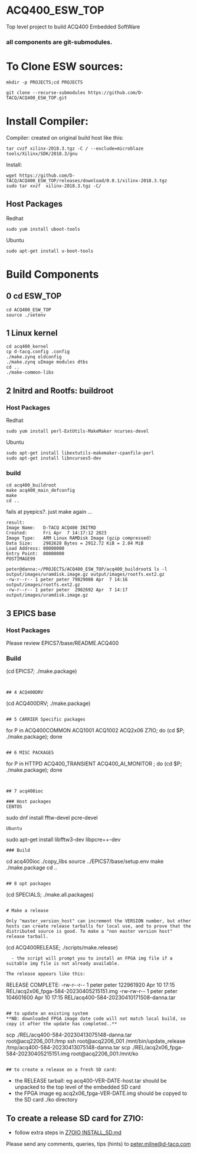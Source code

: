 # ACQ400_ESW_TOP
Top level project to build ACQ400 Embedded SoftWare

### all components are git-submodules.


# To Clone ESW sources:

```
mkdir -p PROJECTS;cd PROJECTS

git clone --recurse-submodules https://github.com/D-TACQ/ACQ400_ESW_TOP.git
```

# Install Compiler:

Compiler: created on original build host like this:

```
tar cvzf xilinx-2018.3.tgz -C / --exclude=microblaze tools/Xilinx/SDK/2018.3/gnu
```

Install:
```
wget https://github.com/D-TACQ/ACQ400_ESW_TOP/releases/download/0.0.1/xilinx-2018.3.tgz
sudo tar xvzf  xilinx-2018.3.tgz -C/
```

## Host Packages
Redhat
```
sudo yum install uboot-tools
```
Ubuntu
```
sudo apt-get install u-boot-tools
```

# Build Components

## 0 cd ESW_TOP
```
cd ACQ400_ESW_TOP
source ./setenv
```
## 1 Linux kernel

```
cd acq400_kernel
cp d-tacq.config .config
./make.zynq oldconfig
./make.zynq uImage modules dtbs
cd ..
./make-common-libs
```

## 2 Initrd and Rootfs: buildroot

### Host Packages

Redhat
```
sudo yum install perl-ExtUtils-MakeMaker ncurses-devel
```
Ubuntu
```
sudo apt-get install libextutils-makemaker-cpanfile-perl
sudo apt-get install libncurses5-dev
```

### build
```
cd acq400_buildroot
make acq400_main_defconfig
make
cd ..

```

fails at pyepics?. just make again ...

```
result:
Image Name:   D-TACQ ACQ400 INITRD
Created:      Fri Apr  7 14:17:12 2023
Image Type:   ARM Linux RAMDisk Image (gzip compressed)
Data Size:    2982628 Bytes = 2912.72 KiB = 2.84 MiB
Load Address: 00000000
Entry Point:  00000000
POSTIMAGE99

peter@danna:~/PROJECTS/ACQ400_ESW_TOP/acq400_buildroot$ ls -l output/images/uramdisk.image.gz output/images/rootfs.ext2.gz 
-rw-r--r-- 1 peter peter 79829008 Apr  7 14:16 output/images/rootfs.ext2.gz
-rw-r--r-- 1 peter peter  2982692 Apr  7 14:17 output/images/uramdisk.image.gz
```

## 3 EPICS base 

### Host Packages

Please review EPICS7/base/README.ACQ400

### Build



(cd EPICS7; ./make.package)
```


## 4 ACQ400DRV
```
(cd ACQ400DRV; ./make.package)
```

## 5 CARRIER Specific packages
```
for P in ACQ400COMMON ACQ1001 ACQ1002 ACQ2x06 Z7IO; do (cd $P; ./make.package); done
```

## 6 MISC PACKAGES
```
for P in HTTPD ACQ400_TRANSIENT ACQ400_AI_MONITOR  ; do (cd $P; ./make.package); done
```


## 7 acq400ioc

### Host packages
CENTOS
```
sudo dnf install fftw-devel pcre-devel
```
Ubuntu
```
sudo apt-get install libfftw3-dev libpcre++-dev
```
### Build
```
cd acq400ioc
./copy_libs
source ../EPICS7/base/setup.env
make
./make.package
cd ..
```

## 8 opt packages

```
(cd SPECIALS; ./make.all.packages)
```

# Make a release

Only "master_version_host" can increment the VERSION number, but other hosts can create release tarballs for local use, and to prove that the distributed source is good. To make a "non master version host" release tarball.
```
(cd ACQ400RELEASE; ./scripts/make.release)
```
  - the script will prompt you to install an FPGA img file if a suitable img file is not already available.

The release appears like this:
```
RELEASE COMPLETE:
-rw-r--r-- 1 peter peter 122961920 Apr 10 17:15 REL/acq2x06_fpga-584-20230405215151.img
-rw-rw-r-- 1 peter peter 104601600 Apr 10 17:15 REL/acq400-584-20230410171508-danna.tar
```

## to update an existing system
**NB: downloaded FPGA image date code will not match local build, so copy it after the update has completed..**

```
scp ./REL/acq400-584-20230413075148-danna.tar root@acq2206_001:/tmp
ssh root@acq2206_001 /mnt/bin/update_release /tmp/acq400-584-20230413075148-danna.tar
scp ./REL/acq2x06_fpga-584-20230405215151.img root@acq2206_001:/mnt/ko
```

## to create a release on a fresh SD card:
```
 - the RELEASE tarball: eg acq400-VER-DATE-host.tar should be unpacked to the top level of the embedded SD card
 - the FPGA image eg acq2x06_fpga-VER-DATE.img should be copyed to the SD card ./ko directory

## To create a release SD card for Z7IO:
- follow extra steps in [Z7OIO INSTALL_SD.md](https://github.com/D-TACQ/Z7IO/blob/main/INSTALL_SD.md)

Please send any comments, queries, tips (hints)  to peter.milne@d-tacq.com







